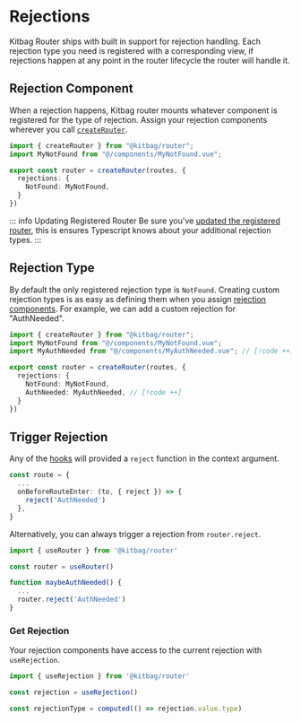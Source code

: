 # Rejections

Kitbag Router ships with built in support for rejection handling. Each rejection type you need is registered with a corresponding view, if rejections happen at any point in the router lifecycle the router will handle it.

## Rejection Component

When a rejection happens, Kitbag router mounts whatever component is registered for the type of rejection. Assign your rejection components wherever you call [`createRouter`](/api/functions/createRouter).

```ts
import { createRouter } from "@kitbag/router";
import MyNotFound from "@/components/MyNotFound.vue";

export const router = createRouter(routes, {
  rejections: {
    NotFound: MyNotFound,
  }
})
```

::: info Updating Registered Router
Be sure you've [updated the registered router](/quick-start#update-registered-router), this is ensures Typescript knows about your additional rejection types.
:::

## Rejection Type

By default the only registered rejection type is `NotFound`. Creating custom rejection types is as easy as defining them when you assign [rejection components](/advanced-concepts/rejections#rejection-component). For example, we can add a custom rejection for "AuthNeeded".

```ts
import { createRouter } from "@kitbag/router";
import MyNotFound from "@/components/MyNotFound.vue";
import MyAuthNeeded from "@/components/MyAuthNeeded.vue"; // [!code ++]

export const router = createRouter(routes, {
  rejections: {
    NotFound: MyNotFound,
    AuthNeeded: MyAuthNeeded, // [!code ++]
  }
})
```

## Trigger Rejection

Any of the [hooks](/advanced-concepts/hooks) will provided a `reject` function in the context argument.

```ts
const route = {
  ...
  onBeforeRouteEnter: (to, { reject }) => {
    reject('AuthNeeded')
  },
}
```

Alternatively, you can always trigger a rejection from `router.reject`.

```ts
import { useRouter } from '@kitbag/router'

const router = useRouter()

function maybeAuthNeeded() {
  ...
  router.reject('AuthNeeded')
}
```

### Get Rejection

Your rejection components have access to the current rejection with `useRejection`.

```ts
import { useRejection } from '@kitbag/router'

const rejection = useRejection()

const rejectionType = computed(() => rejection.value.type)
```
